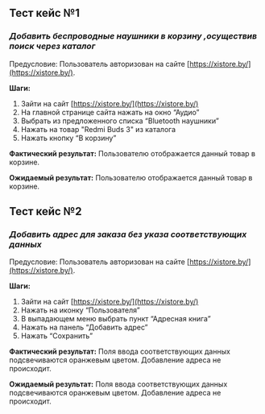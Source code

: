 ## Тест кейс №1

### *Добавить беспроводные наушники в корзину ,осуществив поиск через каталог*

Предусловие: Пользователь авторизован на сайте [https://xistore.by/](https://xistore.by/).

**Шаги:** 

1. Зайти на сайт [https://xistore.by/](https://xistore.by/)
2. На главной странице сайта нажать на окно “Аудио”
3. Выбрать из предложенного списка “Bluetooth наушники”
4. Нажать на товар "Redmi Buds 3" из каталога
5. Нажать кнопку “В корзину”

**Фактический результат:** Пользователю отображается данный товар в корзине.

**Ожидаемый результат:** Пользователю отображается данный товар в корзине.


## Тест кейс №2

### *Добавить адрес для заказа без указа соответствующих данных*

Предусловие: Пользователь авторизован на сайте [https://xistore.by/](https://xistore.by/).

**Шаги:** 

1. Зайти на сайт [https://xistore.by/](https://xistore.by/)
2. Нажать на иконку “Пользователя”
3. В выпадающем меню выбрать пункт “Адресная книга” 
4. Нажать на панель “Добавить адрес”
5. Нажать “Сохранить”


**Фактический результат:** Поля ввода соответствующих данных подсвечиваются оранжевым цветом. Добавление адреса не происходит. 

**Ожидаемый результат:** Поля ввода соответствующих данных подсвечиваются оранжевым цветом. Добавление адреса не происходит. 
